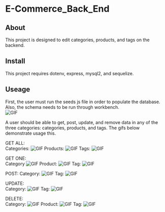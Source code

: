 # E-Commerce_Back_End

## About

This project is designed to edit categories, products, and tags on the backend.

## Install 

This project requires dotenv, express, mysql2, and sequelize.

## Useage

 First, the user must run the seeds js file in order to populate the database. Also, the schema needs to be run through workbench. 
 <br>
 ![GIF](/images/schema.gif)

 A user should be able to get, post, update, and remove data in any of the three categories: categories, products, and tags. The gifs below demonstrate usage this.

GET ALL: 
<br>
Categories:
![GIF](/images/get_all_cat.gif)
Products:
![GIF](/images/get_all_pro.gif)
Tags:
![GIF](/images/get_all_tag.gif)

GET ONE:
<br>
Category
![GIF](/images/get_one_cat.gif)
Product:
![GIF](/images/get_one_pro.gif)
Tag:
![GIF](/images/get_one_cat.gif)

POST:
Category:
![GIF](/images/post_cat.gif)
Tag: 
![GIF](/images/post_tag.gif)

UPDATE:
<br>
Category: 
![GIF](/images/update_cat.gif)
Tag:
![GIF](/images/update_tag.gif)

DELETE:
<br>
Category:
![GIF](/images/delete_cat.gif)
Product:
![GIF](/images/delete_pro.gif)
Tag:
![GIF](/images/delete_tag.gif)